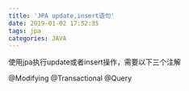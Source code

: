 ```yaml
---
title: 'JPA update,insert语句'
date: 2019-01-02 17:52:35
tags: jpa
categories: JAVA
---
```

使用jpa执行update或者insert操作，需要以下三个注解

@Modifying
@Transactional
@Query

